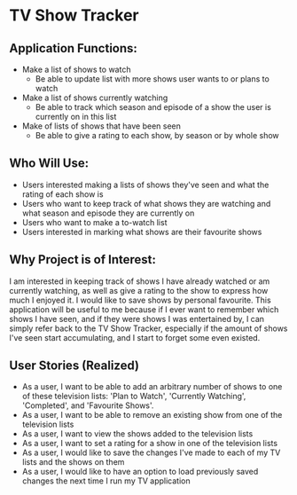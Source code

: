 # TV Show Tracker

## Application Functions:
- Make a list of shows to watch
  - Be able to update list with more shows user wants to or plans to watch
- Make a list of shows currently watching
  - Be able to track which season and episode of a show the user is currently on in this list
- Make of lists of shows that have been seen
  - Be able to give a rating to each show, by season or by whole show

## Who Will Use:
- Users interested making a lists of shows they've seen and what the rating of each show is
- Users who want to keep track of what shows they are watching and what season and episode they are currently on
- Users who want to make a to-watch list 
- Users interested in marking what shows are their favourite shows

## Why Project is of Interest:
I am interested in keeping track of shows I have already watched or am currently watching, as well as give a rating to 
the show to express how much I enjoyed it. I would like to save shows by personal favourite. This application will be
useful to me because if I ever want to remember which shows I have seen, and if they were shows I was entertained by, I
can simply refer back to the TV Show Tracker, especially if the amount of shows I've seen start accumulating, and I 
start to forget some even existed.

## User Stories (Realized)
- As a user, I want to be able to add an arbitrary number of shows to one of these television lists: 'Plan to Watch',
'Currently Watching', 'Completed', and 'Favourite Shows'.
- As a user, I want to be able to remove an existing show from one of the television lists
- As a user, I want to view the shows added to the television lists
- As a user, I want to set a rating for a show in one of the television lists
- As a user, I would like to save the changes I've made to each of my TV lists and the shows on them
- As a user, I would like to have an option to load previously saved changes the next time I run my TV application